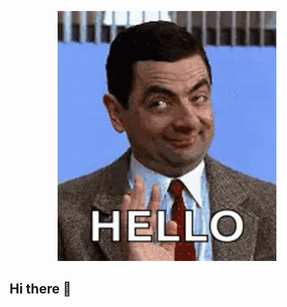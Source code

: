 <p align = "center">
  <img src = "https://github.com/Hariom1509/Hariom1509/blob/main/resources/bean.gif" width = "350" height = "400">
  </p>



## Hi there 👋

